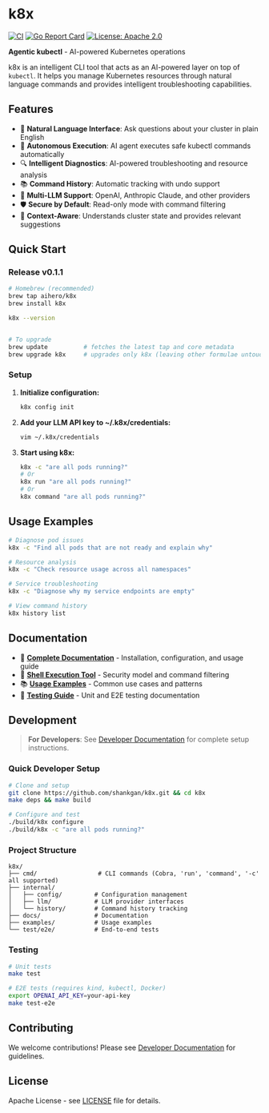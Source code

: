 # k8x

[![CI](https://github.com/shankgan/k8x/workflows/CI/badge.svg)](https://github.com/shankgan/k8x/actions)
[![Go Report Card](https://goreportcard.com/badge/github.com/shankgan/k8x)](https://goreportcard.com/report/github.com/shankgan/k8x)
[![License: Apache 2.0](https://img.shields.io/badge/License-Apache%202.0-blue.svg)](https://opensource.org/licenses/Apache-2.0)

**Agentic kubectl** - AI-powered Kubernetes operations

k8x is an intelligent CLI tool that acts as an AI-powered layer on top of `kubectl`. It helps you manage Kubernetes resources through natural language commands and provides intelligent troubleshooting capabilities.

## Features

- 🤖 **Natural Language Interface**: Ask questions about your cluster in plain English
- 🔄 **Autonomous Execution**: AI agent executes safe kubectl commands automatically
- 🔍 **Intelligent Diagnostics**: AI-powered troubleshooting and resource analysis
- 📚 **Command History**: Automatic tracking with undo support
- 🔌 **Multi-LLM Support**: OpenAI, Anthropic Claude, and other providers
- 🛡️ **Secure by Default**: Read-only mode with command filtering
- 🎯 **Context-Aware**: Understands cluster state and provides relevant suggestions

## Quick Start

### Release v0.1.1

```bash
# Homebrew (recommended)
brew tap aihero/k8x
brew install k8x

k8x --version


# To upgrade
brew update          # fetches the latest tap and core metadata
brew upgrade k8x     # upgrades only k8x (leaving other formulae untouched)
```

### Setup

1. **Initialize configuration:**

   ```bash
   k8x config init
   ```

2. **Add your LLM API key to ~/.k8x/credentials:**

   ```bash
   vim ~/.k8x/credentials
   ```

3. **Start using k8x:**

   ```bash
   k8x -c "are all pods running?"
   # Or
   k8x run "are all pods running?"
   # Or
   k8x command "are all pods running?"
   ```

## Usage Examples

```bash
# Diagnose pod issues
k8x -c "Find all pods that are not ready and explain why"

# Resource analysis
k8x -c "Check resource usage across all namespaces"

# Service troubleshooting
k8x -c "Diagnose why my service endpoints are empty"

# View command history
k8x history list
```

## Documentation

- 📖 **[Complete Documentation](./docs/README.md)** - Installation, configuration, and usage guide
- 🔧 **[Shell Execution Tool](./docs/shell-execution-tool.md)** - Security model and command filtering
- 📚 **[Usage Examples](./examples/basic-usage.md)** - Common use cases and patterns
- 🧪 **[Testing Guide](./docs/testing.md)** - Unit and E2E testing documentation

## Development

> **For Developers**: See [Developer Documentation](./docs/README.md#development) for complete setup instructions.

### Quick Developer Setup

```bash
# Clone and setup
git clone https://github.com/shankgan/k8x.git && cd k8x
make deps && make build

# Configure and test
./build/k8x configure
./build/k8x -c "are all pods running?"
```

### Project Structure

```text
k8x/
├── cmd/                 # CLI commands (Cobra, 'run', 'command', '-c' all supported)
├── internal/
│   ├── config/         # Configuration management
│   ├── llm/            # LLM provider interfaces
│   └── history/        # Command history tracking
├── docs/               # Documentation
├── examples/           # Usage examples
└── test/e2e/           # End-to-end tests
```

### Testing

```bash
# Unit tests
make test

# E2E tests (requires kind, kubectl, Docker)
export OPENAI_API_KEY=your-api-key
make test-e2e
```

## Contributing

We welcome contributions! Please see [Developer Documentation](./docs/README.md#development) for guidelines.

## License

Apache License - see [LICENSE](LICENSE) file for details.

